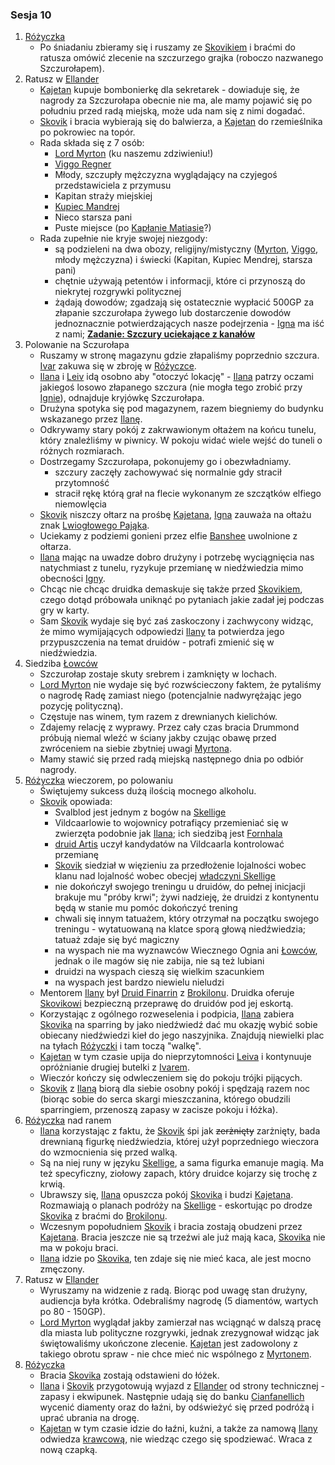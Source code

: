### Sesja 10
1. [Różyczka](#l_rozyczka)
    - Po śniadaniu zbieramy się i ruszamy ze [Skovikiem](#p_skovik) i braćmi do ratusza omówić zlecenie na szczurzego grajka (roboczo nazwanego Szczurołapem).
2. Ratusz w [Ellander](#l_m_ellander)
    - [Kajetan](#g_kajetan) kupuje bombonierkę dla sekretarek - dowiaduje się, że nagrody za Szczurołapa obecnie nie ma, ale mamy pojawić się po południu przed radą miejską, może uda nam się z nimi dogadać.
    - [Skovik](#p_skovik) i bracia wybierają się do balwierza, a [Kajetan](#g_kajetan) do rzemieślnika po pokrowiec na topór.
    - Rada składa się z 7 osób:
        - [Lord Myrton](#p_lord_myrton) (ku naszemu zdziwieniu!)
        - [Viggo Regner](#p_viggo_regner)
        - Młody, szczupły mężczyzna wyglądający na czyjegoś przedstawiciela z przymusu
        - Kapitan straży miejskiej
        - [Kupiec Mandrej](#p_mandrej)
        - Nieco starsza pani
        - Puste miejsce (po [Kapłanie Matiasie](#p_kaplan_matias)?)
    - Rada zupełnie nie kryje swojej niezgody:
        - są podzieleni na dwa obozy, religijny/mistyczny ([Myrton](#p_lord_myrton), [Viggo](#p_viggo_regner), młody mężczyzna) i świecki (Kapitan, Kupiec Mendrej, starsza pani)
        - chętnie używają petentów i informacji, które ci przynoszą do niekrytej rozgrywki politycznej
        - żądają dowodów; zgadzają się ostatecznie wypłacić 500GP za złapanie szczurołapa żywego lub dostarczenie dowodów jednoznacznie potwierdzających nasze podejrzenia - [Igna](#p_igna) ma iść z nami; **[Zadanie: Szczury uciekające z kanałów](#z_q6)**
3. Polowanie na Sczurołapa
    - Ruszamy w stronę magazynu gdzie złapaliśmy poprzednio szczura. [Ivar](#p_ivar) zakuwa się w zbroję w [Różyczce](#l_rozyczka).
    - [Ilana](#g_ilana) i [Leiv](#p_leiv) idą osobno aby "otoczyć lokację" - [Ilana](#g_ilana) patrzy oczami jakiegoś losowo złapanego szczura (nie mogła tego zrobić przy [Ignie](#p_igna)), odnajduje kryjówkę Szczurołapa.
    - Drużyna spotyka się pod magazynem, razem biegniemy do budynku wskazanego przez [Ilanę](#g_ilana).
    - Odkrywamy stary pokój z zakrwawionym ołtażem na końcu tunelu, który znaleźliśmy w piwnicy. W pokoju widać wiele wejść do tuneli o różnych rozmiarach.
    - Dostrzegamy Szczurołapa, pokonujemy go i obezwładniamy.
        - szczury zaczęły zachowywać się normalnie gdy stracił przytomność
        - stracił rękę którą grał na flecie wykonanym ze szczątków elfiego niemowlęcia
    - [Skovik](#p_skovik) niszczy ołtarz na prośbę [Kajetana](#g_kajetan), [Igna](#p_igna) zauważa na ołtażu znak [Lwiogłowego Pająka](#r_lwioglowy_pajak).
    - Uciekamy z podziemi gonieni przez elfie [Banshee](#b_banshee) uwolnione z ołtarza.
    - [Ilana](#g_ilana) mając na uwadze dobro drużyny i potrzebę wyciągnięcia nas natychmiast z tunelu, ryzykuje przemianę w niedźwiedzia mimo obecności [Igny](#p_igna). 
    - Chcąc nie chcąc druidka demaskuje się także przed [Skovikiem](#p_skovik), czego dotąd próbowała uniknąć po pytaniach jakie zadał jej podczas gry w karty.
    - Sam [Skovik](#p_skovik) wydaje się być zaś zaskoczony i zachwycony widząc, że mimo wymijających odpowiedzi [Ilany](#g_ilana) ta potwierdza jego przypuszczenia na temat druidów - potrafi zmienić się w niedźwiedzia.
4. Siedziba [Łowców](#r_lowca)
    - Szczurołap zostaje skuty srebrem i zamknięty w lochach.
    - [Lord Myrton](#p_lord_myrton) nie wydaje się być rozwścieczony faktem, że pytaliśmy o nagrodę Radę zamiast niego (potencjalnie nadwyrężając jego pozycję polityczną).
    - Częstuje nas winem, tym razem z drewnianych kielichów.
    - Zdajemy relację z wyprawy. Przez cały czas bracia Drummond próbują niemal wleźć w ściany jakby czując obawę przed zwróceniem na siebie zbytniej uwagi [Myrtona](#p_lord_myrton).
    - Mamy stawić się przed radą miejską następnego dnia po odbiór nagrody.
5. [Różyczka](#l_rozyczka) wieczorem, po polowaniu
    - Świętujemy sukcess dużą ilością mocnego alkoholu.
    - [Skovik](#p_skovik) opowiada:
        - Svalblod jest jednym z bogów na [Skellige](#l_wyspy_skellige)
        - Vildcaarlowie to wojownicy potrafiący przemieniać się w zwierzęta podobnie jak [Ilana](#g_ilana); ich siedzibą jest [Fornhala](#l_fornhala)
        - [druid Artis](#p_druid_artis) uczył kandydatów na Vildcaarla kontrolować przemianę
        - [Skovik](#p_skovik) siedział w więzieniu za przedłożenie lojalności wobec klanu nad lojalność wobec obecjej [władczyni Skellige](#p_cerys)
        - nie dokończył swojego treningu u druidów, do pełnej inicjacji brakuje mu "próby krwi"; żywi nadzieję, że druidzi z kontynentu będą w stanie mu pomóc dokończyć trening
        - chwali się innym tatuażem, który otrzymał na początku swojego treningu - wytatuowaną na klatce sporą głową niedźwiedzia; tatuaż zdaje się być magiczny
        - na wyspach nie ma wyznawców Wiecznego Ognia ani [Łowców](#r_lowca), jednak o ile magów się nie zabija, nie są też lubiani
        - druidzi na wyspach cieszą się wielkim szacunkiem
        - na wyspach jest bardzo niewielu nieludzi
    - Mentorem [Ilany](#g_ilana) był [Druid Finarrin](#p_druid_finarrin) z [Brokilonu](#l_brokilon). Druidka oferuje [Skovikowi](#p_skovik) bezpieczną przeprawę do druidów pod jej eskortą.
    - Korzystając z ogólnego rozweselenia i podpicia, [Ilana](#g_ilana) zabiera [Skovika](#p_skovik) na sparring by jako niedźwiedź dać mu okazję wybić sobie obiecany niedźwiedzi kieł do jego naszyjnika. Znajdują niewielki plac na tyłach [Różyczki](#l_rozyczka) i tam toczą "walkę".
    - [Kajetan](#g_kajetan) w tym czasie upija do nieprzytomności [Leiva](#p_leiv) i kontynuuje opróżnianie drugiej butelki z [Ivarem](p_ivar).
    - Wieczór kończy się odwleczeniem się do pokoju trójki pijących. 
    - [Skovik](#p_skovik) z [Ilaną](#g_ilana) biorą dla siebie osobny pokój i spędzają razem noc (biorąc sobie do serca skargi mieszczanina, którego obudzili sparringiem, przenoszą zapasy w zacisze pokoju i łóżka).
6. [Różyczka](#l_rozyczka) nad ranem
    - [Ilana](#g_ilana) korzystając z faktu, że [Skovik](p_skovik) śpi jak ~~zerżnięty~~ zarżnięty, bada drewnianą figurkę niedźwiedzia, której użył poprzedniego wieczora do wzmocnienia się przed walką. 
    - Są na niej runy w języku [Skellige](#l_wyspy_skellige), a sama figurka emanuje magią. Ma też specyficzny, ziołowy zapach, który druidce kojarzy się trochę z krwią.
    - Ubrawszy się, [Ilana](#g_ilana) opuszcza pokój [Skovika](p_skovik) i budzi [Kajetana](#g_kajetan). Rozmawiają o planach podróży na [Skellige](#l_wyspy_skellige) - eskortując po drodze [Skovika](#p_skovik) z braćmi do [Brokilonu](#l_brokilon).
    - Wczesnym popołudniem [Skovik](#p_skovik) i bracia zostają obudzeni przez [Kajetana](#g_kajetan). Bracia jeszcze nie są trzeźwi ale już mają kaca, [Skovika](#p_skovik) nie ma w pokoju braci.
    - [Ilana](#g_ilana) idzie po [Skovika](#p_skovik), ten zdaje się nie mieć kaca, ale jest mocno zmęczony.
7. Ratusz w [Ellander](#l_m_ellander)
    - Wyruszamy na widzenie z radą. Biorąc pod uwagę stan drużyny, audiencja była krótka. Odebraliśmy nagrodę (5 diamentów, wartych po 80 - 150GP).
    - [Lord Myrton](#p_lord_myrton) wyglądał jakby zamierzał nas wciągnąć w dalszą pracę dla miasta lub polityczne rozgrywki, jednak zrezygnował widząc jak świętowaliśmy ukończone zlecenie. [Kajetan](#g_kajetan) jest zadowolony z takiego obrotu spraw - nie chce mieć nic wspólnego z [Myrtonem](#p_lord_myrton).
6. [Różyczka](#l_rozyczka)
    - Bracia [Skovika](#p_skovik) zostają odstawieni do łóżek.
    - [Ilana](#g_ilana) i [Skovik](#p_skovik) przygotowują wyjazd z [Ellander](#l_ellander) od strony technicznej - zapasy i ekwipunek. Następnie udają się do banku [Cianfanellich](#p_cianfanelli) wycenić diamenty oraz do łaźni, by odświeżyć się przed podróżą i uprać ubrania na drogę.
    - [Kajetan](#g_kajetan) w tym czasie idzie do łaźni, kuźni, a także za namową [Ilany](#g_ilana) odwiedza [krawcową](#p_eliza), nie wiedząc czego się spodziewać. Wraca z nową czapką.
